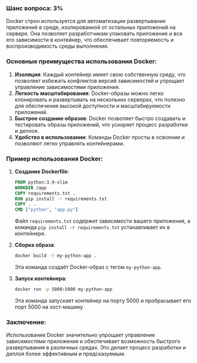 ### Шанс вопроса: 3%

Docker строн используется для автоматизации развертывания приложений в среде, изолированной от остальных приложений на сервере. Она позволяет разработчикам упаковать приложение и все его зависимости в контейнер, что обеспечивает повторяемость и воспроизводимость среды выполнения.

### Основные преимущества использования Docker:
1. **Изоляция**: Каждый контейнер имеет свою собственную среду, что позволяет избежать конфликтов версий зависимостей и упрощает управление зависимостями приложения.
2. **Легкость масштабирования**: Docker-образы можно легко клонировать и развертывать на нескольких серверах, что полезно для обеспечения высокой доступности и масштабируемости приложений.
3. **Быстрое создание образов**: Docker позволяет быстро создавать и тестировать образы приложений, что ускоряет процесс разработки и деплоя.
4. **Удобство в использовании**: Команды Docker просты в освоении и позволяют легко управлять контейнерами.

### Пример использования Docker:
1. **Создание Dockerfile**:
   ```Dockerfile
   FROM python:3.9-slim
   WORKDIR /app
   COPY requirements.txt .
   RUN pip install -r requirements.txt
   COPY . .
   CMD ["python", "app.py"]
   ```
   Файл `requirements.txt` содержит зависимости вашего приложения, а команда `pip install -r requirements.txt` устанавливает их в контейнере.

2. **Сборка образа**:
   ```bash
   docker build -t my-python-app .
   ```
   Эта команда создаёт Docker-образ с тегом `my-python-app`.

3. **Запуск контейнера**:
   ```bash
   docker run -p 5000:5000 my-python-app
   ```
   Эта команда запускает контейнер на порту 5000 и пробрасывает его порт 5000 на хост-машину.

### Заключение:
Использование Docker значительно упрощает управление зависимостями приложения и обеспечивает возможность быстрого развертывания в различных средах. Это делает процесс разработки и деплоя более эффективным и предсказуемым.